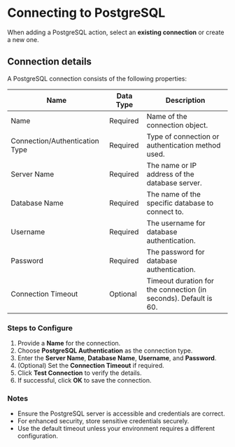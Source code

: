# Connecting to PostgreSQL

When adding a PostgreSQL action, select an **existing connection** or create a new one.

## Connection details
A PostgreSQL connection consists of the following properties:



| Name                          | Data Type   | Description                                           |
|-------------------------------|-------------|-------------------------------------------------------|
| Name                          | Required    | Name of the connection object.                       |
| Connection/Authentication Type| Required    | Type of connection or authentication method used.     |
| Server Name                   | Required    | The name or IP address of the database server.       |
| Database Name                 | Required    | The name of the specific database to connect to.     |
| Username                      | Required    | The username for database authentication.            |
| Password                      | Required    | The password for database authentication.            |
| Connection Timeout            | Optional    | Timeout duration for the connection (in seconds). Default is 60. |



### Steps to Configure
1. Provide a **Name** for the connection.
2. Choose **PostgreSQL Authentication** as the connection type.
3. Enter the **Server Name**, **Database Name**, **Username**, and **Password**.
4. (Optional) Set the **Connection Timeout** if required.
5. Click **Test Connection** to verify the details.
6. If successful, click **OK** to save the connection.

### Notes
- Ensure the PostgreSQL server is accessible and credentials are correct.
- For enhanced security, store sensitive credentials securely.
- Use the default timeout unless your environment requires a different configuration.

